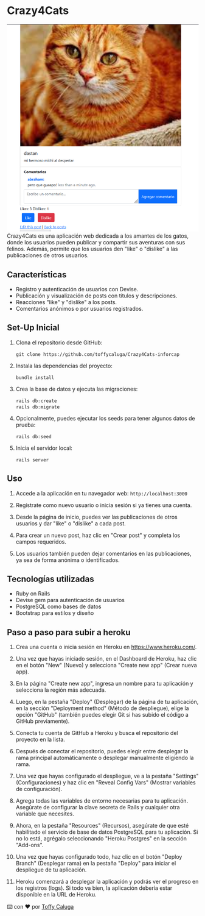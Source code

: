 # Crazy4Cats

![img](https://github.com/toffycaluga/Crazy4Cats-inforcap/blob/main/app/assets/images/crazy4cats.png)
Crazy4Cats es una aplicación web dedicada a los amantes de los gatos, donde los usuarios pueden publicar y compartir sus aventuras con sus felinos. Además, permite que los usuarios den "like" o "dislike" a las publicaciones de otros usuarios.

## Características

- Registro y autenticación de usuarios con Devise.
- Publicación y visualización de posts con títulos y descripciones.
- Reacciones "like" y "dislike" a los posts.
- Comentarios anónimos o por usuarios registrados.

## Set-Up Inicial

1.  Clona el repositorio desde GitHub:

        git clone https://github.com/toffycaluga/Crazy4Cats-inforcap

2.  Instala las dependencias del proyecto:

        bundle install

3.  Crea la base de datos y ejecuta las migraciones:

        rails db:create
        rails db:migrate

4.  Opcionalmente, puedes ejecutar los seeds para tener algunos datos de prueba:

        rails db:seed

5.  Inicia el servidor local:

        rails server

## Uso

1. Accede a la aplicación en tu navegador web: `http://localhost:3000`

2. Regístrate como nuevo usuario o inicia sesión si ya tienes una cuenta.

3. Desde la página de inicio, puedes ver las publicaciones de otros usuarios y dar "like" o "dislike" a cada post.

4. Para crear un nuevo post, haz clic en "Crear post" y completa los campos requeridos.

5. Los usuarios también pueden dejar comentarios en las publicaciones, ya sea de forma anónima o identificados.

## Tecnologías utilizadas

- Ruby on Rails
- Devise gem para autenticación de usuarios
- PostgreSQL como bases de datos
- Bootstrap para estilos y diseño

## Paso a paso para subir a heroku

1. Crea una cuenta o inicia sesión en Heroku en https://www.heroku.com/.

2. Una vez que hayas iniciado sesión, en el Dashboard de Heroku, haz clic en el botón "New" (Nuevo) y selecciona "Create new app" (Crear nueva app).

3. En la página "Create new app", ingresa un nombre para tu aplicación y selecciona la región más adecuada.

4. Luego, en la pestaña "Deploy" (Desplegar) de la página de tu aplicación, en la sección "Deployment method" (Método de despliegue), elige la opción "GitHub" (también puedes elegir Git si has subido el código a GitHub previamente).

5. Conecta tu cuenta de GitHub a Heroku y busca el repositorio del proyecto en la lista.

6. Después de conectar el repositorio, puedes elegir entre desplegar la rama principal automáticamente o desplegar manualmente eligiendo la rama.

7. Una vez que hayas configurado el despliegue, ve a la pestaña "Settings" (Configuraciones) y haz clic en "Reveal Config Vars" (Mostrar variables de configuración).

8. Agrega todas las variables de entorno necesarias para tu aplicación. Asegúrate de configurar la clave secreta de Rails y cualquier otra variable que necesites.

9. Ahora, en la pestaña "Resources" (Recursos), asegúrate de que esté habilitado el servicio de base de datos PostgreSQL para tu aplicación. Si no lo está, agrégalo seleccionando "Heroku Postgres" en la sección "Add-ons".

10. Una vez que hayas configurado todo, haz clic en el botón "Deploy Branch" (Desplegar rama) en la pestaña "Deploy" para iniciar el despliegue de tu aplicación.

11. Heroku comenzará a desplegar la aplicación y podrás ver el progreso en los registros (logs). Si todo va bien, la aplicación debería estar disponible en la URL de Heroku.

⌨️ con ❤️ por [Toffy Caluga](https://github.com/toffycaluga)
